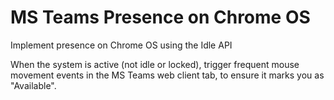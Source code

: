 # MS Teams Presence on Chrome OS

Implement presence on Chrome OS using the Idle API

When the system is active (not idle or locked), trigger frequent mouse movement events in the MS Teams web client tab, to ensure it marks you as "Available".